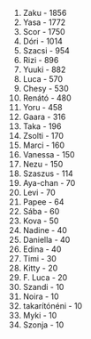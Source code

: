 1. Zaku - 1856
2. Yasa - 1772
3. Scor - 1750
4. Dóri - 1014
5. Szacsi - 954
6. Rizi - 896
7. Yuuki - 882
8. Luca - 570
9. Chesy - 530
10. Renátó - 480
11. Yoru - 458
12. Gaara - 316
13. Taka - 196
14. Zsolti - 170
15. Marci - 160
16. Vanessa - 150
16. Nezu - 150
17. Szaszus - 114
18. Aya-chan - 70
18. Levi - 70
19. Papee - 64
20. Sába - 60
21. Kova - 50
22. Nadine - 40
22. Daniella - 40
22. Edina - 40
23. Timi - 30
24. Kitty - 20
24. F. Luca - 20
25. Szandi - 10
25. Noira - 10
25. takarítónéni - 10
25. Myki - 10
25. Szonja - 10
